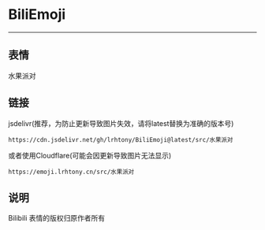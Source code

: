 # BiliEmoji
---
## 表情
水果派对
## 链接
jsdelivr(推荐，为防止更新导致图片失效，请将latest替换为准确的版本号)
```
https://cdn.jsdelivr.net/gh/lrhtony/BiliEmoji@latest/src/水果派对
```
或者使用Cloudflare(可能会因更新导致图片无法显示)
```
https://emoji.lrhtony.cn/src/水果派对
```
## 说明
Bilibili 表情的版权归原作者所有
